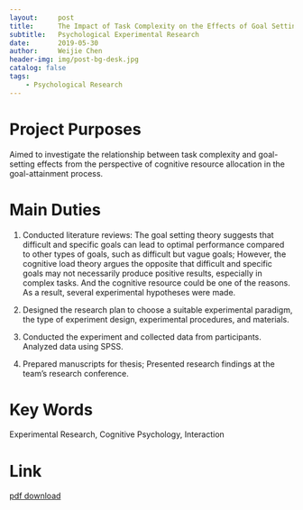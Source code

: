 ```yaml
---
layout:     post
title:      The Impact of Task Complexity on the Effects of Goal Setting-A Perspective from Cognitive Resources
subtitle:   Psychological Experimental Research
date:       2019-05-30
author:     Weijie Chen
header-img: img/post-bg-desk.jpg
catalog: false
tags:
    - Psychological Research
---
```

# Project Purposes

Aimed to investigate the relationship between task complexity and goal-setting effects from the perspective of cognitive resource allocation in the goal-attainment process.

# Main Duties

1. Conducted literature reviews: The goal setting theory suggests that difficult and specific goals can lead to optimal performance compared to other types of goals, such as difficult but vague goals; However, the cognitive load theory argues the opposite that difficult and specific goals may not necessarily produce positive results, especially in complex tasks. And the cognitive resource could be one of the reasons. As a result, several experimental hypotheses were made.

2. Designed the research plan to choose a suitable experimental paradigm, the type of experiment design, experimental procedures, and materials.

3. Conducted the experiment and collected data from participants. Analyzed data using SPSS.

4. Prepared manuscripts for thesis; Presented research findings at the team’s research conference.

# Key Words

Experimental Research, Cognitive Psychology, Interaction 

# Link

<a href="{{ site.baseurl }}/files/cv202303-2.pdf">pdf download</a>

<script>
  document.querySelector('a').addEventListener('click', function(event) {
    event.preventDefault();
    window.location.href = "{{ site.url }}/files/任务复杂性对目标设定效应的影响——基于认知资源的视角.pdf";
  });
</script>
